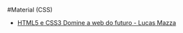 #Material (CSS)

+ [HTML5 e CSS3 Domine a web do futuro - Lucas Mazza](../html/html5_e_css3_domine_a_web_do_futuro-lucas_mazza.pdf)
